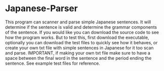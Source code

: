 # Japanese-Parser
This program can scanner and parse simple Japanese sentences. It will determine if the sentence is valid and determine the grammar components of the sentence.
If you would like you can download the source code to see how the program works. But to test this, first download the executable, optionally you can download the test files to quickly see how it behaves, or create your own txt file with simple sentences in Japanese for it too scan and parse. IMPORTANT, if making your own txt file make sure to have a space between the final word in the sentence and the period ending the sentence. See example test files for reference.
